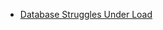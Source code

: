 * [Database Struggles Under Load](https://github.com/mahinul-wenexus/Notes/blob/main/database-struggles-under-load.md)

